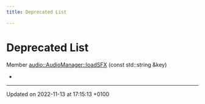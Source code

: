 ```yaml
---
title: Deprecated List

---
```


# Deprecated List






Member [audio::AudioManager::loadSFX](Classes/classaudio_1_1_audio_manager.md#function-loadsfx)  (const std::string &key)

* 

-------------------------------

Updated on 2022-11-13 at 17:15:13 +0100
